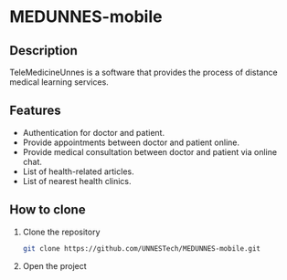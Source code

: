 # MEDUNNES-mobile
## Description
TeleMedicineUnnes is a software that provides the process of distance medical learning services.
## Features
- Authentication for doctor and patient.
- Provide appointments between doctor and patient online.
- Provide medical consultation between doctor and patient via online chat.
- List of health-related articles.
- List of nearest health clinics.
## How to clone
1. Clone the repository
   ```bash
   git clone https://github.com/UNNESTech/MEDUNNES-mobile.git
   ```
2. Open the project
